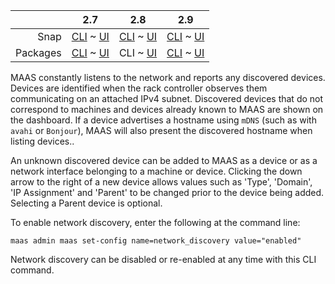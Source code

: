 <!-- deb-2-7-cli
||2.7|2.8|2.9|
|-----:|:-----:|:-----:|:-----:|
|Snap|[CLI](/t/network-discovery/2922) ~ [UI](/t/network-discovery/2923)|[CLI](/t/network-discovery/2924) ~ [UI](/t/network-discovery/2925)|[CLI](/t/network-discovery/2926) ~ [UI](/t/network-discovery/2927)|
|Packages|CLI ~ [UI](/t/network-discovery/2929)|[CLI](/t/network-discovery/2930) ~ [UI](/t/network-discovery/2931)|[CLI](/t/network-discovery/2932) ~ [UI](/t/network-discovery/2933)|
 deb-2-7-cli -->

<!-- deb-2-7-ui
||2.7|2.8|2.9|
|-----:|:-----:|:-----:|:-----:|
|Snap|[CLI](/t/network-discovery/2922) ~ [UI](/t/network-discovery/2923)|[CLI](/t/network-discovery/2924) ~ [UI](/t/network-discovery/2925)|[CLI](/t/network-discovery/2926) ~ [UI](/t/network-discovery/2927)|
|Packages|[CLI](/t/network-discovery/2928) ~ UI|[CLI](/t/network-discovery/2930) ~ [UI](/t/network-discovery/2931)|[CLI](/t/network-discovery/2932) ~ [UI](/t/network-discovery/2933)|
 deb-2-7-ui -->

||2.7|2.8|2.9|
|-----:|:-----:|:-----:|:-----:|
|Snap|[CLI](/t/network-discovery/2922) ~ [UI](/t/network-discovery/2923)|[CLI](/t/network-discovery/2924) ~ [UI](/t/network-discovery/2925)|[CLI](/t/network-discovery/2926) ~ [UI](/t/network-discovery/2927)|
|Packages|[CLI](/t/network-discovery/2928) ~ [UI](/t/network-discovery/2929)|CLI ~ [UI](/t/network-discovery/2931)|[CLI](/t/network-discovery/2932) ~ [UI](/t/network-discovery/2933)|

<!-- deb-2-8-ui
||2.7|2.8|2.9|
|-----:|:-----:|:-----:|:-----:|
|Snap|[CLI](/t/network-discovery/2922) ~ [UI](/t/network-discovery/2923)|[CLI](/t/network-discovery/2924) ~ [UI](/t/network-discovery/2925)|[CLI](/t/network-discovery/2926) ~ [UI](/t/network-discovery/2927)|
|Packages|[CLI](/t/network-discovery/2928) ~ [UI](/t/network-discovery/2929)|[CLI](/t/network-discovery/2930) ~ UI|[CLI](/t/network-discovery/2932) ~ [UI](/t/network-discovery/2933)|
 deb-2-8-ui -->

<!-- deb-2-9-cli
||2.7|2.8|2.9|
|-----:|:-----:|:-----:|:-----:|
|Snap|[CLI](/t/network-discovery/2922) ~ [UI](/t/network-discovery/2923)|[CLI](/t/network-discovery/2924) ~ [UI](/t/network-discovery/2925)|[CLI](/t/network-discovery/2926) ~ [UI](/t/network-discovery/2927)|
|Packages|[CLI](/t/network-discovery/2928) ~ [UI](/t/network-discovery/2929)|[CLI](/t/network-discovery/2930) ~ [UI](/t/network-discovery/2931)|CLI ~ [UI](/t/network-discovery/2933)|
 deb-2-9-cli -->

<!-- deb-2-9-ui
||2.7|2.8|2.9|
|-----:|:-----:|:-----:|:-----:|
|Snap|[CLI](/t/network-discovery/2922) ~ [UI](/t/network-discovery/2923)|[CLI](/t/network-discovery/2924) ~ [UI](/t/network-discovery/2925)|[CLI](/t/network-discovery/2926) ~ [UI](/t/network-discovery/2927)|
|Packages|[CLI](/t/network-discovery/2928) ~ [UI](/t/network-discovery/2929)|[CLI](/t/network-discovery/2930) ~ [UI](/t/network-discovery/2931)|[CLI](/t/network-discovery/2932) ~ UI|
 deb-2-9-ui -->

<!-- snap-2-7-cli
||2.7|2.8|2.9|
|-----:|:-----:|:-----:|:-----:|
|Snap|CLI ~ [UI](/t/network-discovery/2923)|[CLI](/t/network-discovery/2924) ~ [UI](/t/network-discovery/2925)|[CLI](/t/network-discovery/2926) ~ [UI](/t/network-discovery/2927)|
|Packages|[CLI](/t/network-discovery/2928) ~ [UI](/t/network-discovery/2929)|[CLI](/t/network-discovery/2930) ~ [UI](/t/network-discovery/2931)|[CLI](/t/network-discovery/2932) ~ [UI](/t/network-discovery/2933)|
 snap-2-7-cli -->

<!-- snap-2-7-ui
||2.7|2.8|2.9|
|-----:|:-----:|:-----:|:-----:|
|Snap|[CLI](/t/network-discovery/2922) ~ UI|[CLI](/t/network-discovery/2924) ~ [UI](/t/network-discovery/2925)|[CLI](/t/network-discovery/2926) ~ [UI](/t/network-discovery/2927)|
|Packages|[CLI](/t/network-discovery/2928) ~ [UI](/t/network-discovery/2929)|[CLI](/t/network-discovery/2930) ~ [UI](/t/network-discovery/2931)|[CLI](/t/network-discovery/2932) ~ [UI](/t/network-discovery/2933)|
 snap-2-7-ui -->

<!-- snap-2-8-cli
||2.7|2.8|2.9|
|-----:|:-----:|:-----:|:-----:|
|Snap|[CLI](/t/network-discovery/2922) ~ [UI](/t/network-discovery/2923)|CLI ~ [UI](/t/network-discovery/2925)|[CLI](/t/network-discovery/2926) ~ [UI](/t/network-discovery/2927)|
|Packages|[CLI](/t/network-discovery/2928) ~ [UI](/t/network-discovery/2929)|[CLI](/t/network-discovery/2930) ~ [UI](/t/network-discovery/2931)|[CLI](/t/network-discovery/2932) ~ [UI](/t/network-discovery/2933)|
 snap-2-8-cli -->

<!-- snap-2-8-ui
||2.7|2.8|2.9|
|-----:|:-----:|:-----:|:-----:|
|Snap|[CLI](/t/network-discovery/2922) ~ [UI](/t/network-discovery/2923)|[CLI](/t/network-discovery/2924) ~ UI|[CLI](/t/network-discovery/2926) ~ [UI](/t/network-discovery/2927)|
|Packages|[CLI](/t/network-discovery/2928) ~ [UI](/t/network-discovery/2929)|[CLI](/t/network-discovery/2930) ~ [UI](/t/network-discovery/2931)|[CLI](/t/network-discovery/2932) ~ [UI](/t/network-discovery/2933)|
 snap-2-8-ui -->

<!-- snap-2-9-cli
||2.7|2.8|2.9|
|-----:|:-----:|:-----:|:-----:|
|Snap|[CLI](/t/network-discovery/2922) ~ [UI](/t/network-discovery/2923)|[CLI](/t/network-discovery/2924) ~ [UI](/t/network-discovery/2925)|CLI ~ [UI](/t/network-discovery/2927)|
|Packages|[CLI](/t/network-discovery/2928) ~ [UI](/t/network-discovery/2929)|[CLI](/t/network-discovery/2930) ~ [UI](/t/network-discovery/2931)|[CLI](/t/network-discovery/2932) ~ [UI](/t/network-discovery/2933)|
 snap-2-9-cli -->

<!-- snap-2-9-ui
||2.7|2.8|2.9|
|-----:|:-----:|:-----:|:-----:|
|Snap|[CLI](/t/network-discovery/2922) ~ [UI](/t/network-discovery/2923)|[CLI](/t/network-discovery/2924) ~ [UI](/t/network-discovery/2925)|[CLI](/t/network-discovery/2926) ~ UI|
|Packages|[CLI](/t/network-discovery/2928) ~ [UI](/t/network-discovery/2929)|[CLI](/t/network-discovery/2930) ~ [UI](/t/network-discovery/2931)|[CLI](/t/network-discovery/2932) ~ [UI](/t/network-discovery/2933)|
 snap-2-9-ui -->

MAAS constantly listens to the network and reports any discovered devices. Devices are identified when the rack controller observes them communicating on an attached IPv4 subnet. Discovered devices that do not correspond to machines and devices already known to MAAS are shown on the dashboard. If a device advertises a hostname using `mDNS` (such as with `avahi` or `Bonjour`), MAAS will also present the discovered hostname when listing devices..

An unknown discovered device can be added to MAAS as a device or as a network interface belonging to a machine or device. Clicking the down arrow to the right of a new device allows values such as 'Type', 'Domain', 'IP Assignment' and 'Parent' to be changed prior to the device being added. Selecting a Parent device is optional.

To enable network discovery, enter the following at the command line:

```
maas admin maas set-config name=network_discovery value="enabled"
```

Network discovery can be disabled or re-enabled at any time with this CLI command.

<!-- snap-2-7-ui snap-2-8-ui snap-2-9-ui deb-2-7-ui deb-2-8-ui deb-2-9-ui
MAAS constantly listens to the network and reports any discovered devices. Devices are identified when the rack controller observes them communicating on an attached IPv4 subnet. Discovered devices that do not correspond to machines and devices already known to MAAS are shown on the dashboard. If a device advertises a hostname using `mDNS` (such as with `avahi` or `Bonjour`), MAAS will also present the discovered hostname in the Dashboard.

Using the Dashboard, an unknown discovered device can be added to MAAS as a device or as a network interface belonging to a machine or device. Clicking the down arrow to the right of a new device allows values such as 'Type', 'Domain', 'IP Assignment' and 'Parent' to be changed prior to the device being added. Selecting a Parent device is optional.

Network discovery can be disabled or re-enabled using the switch on the Network discovery dashboard.

<a href="https://assets.ubuntu.com/v1/1782e4aa-installconfig-networking__2.4_discovery.png" target = "_blank"><img src="https://assets.ubuntu.com/v1/1782e4aa-installconfig-networking__2.4_discovery.png"></a>

snap-2-7-ui snap-2-8-ui snap-2-9-ui deb-2-7-ui deb-2-8-ui deb-2-9-ui -->